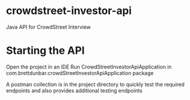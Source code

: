 # crowdstreet-investor-api
Java API for CrowdStreet Interview

# Starting the API
Open the project in an IDE
Run CrowdStreetInvestorApiApplication in com.brettdunbar.crowdStreetInvestorApiApplication package

A postman collection is in the project directory to quickly test the required endpoints and also provides additional testing endpoints
